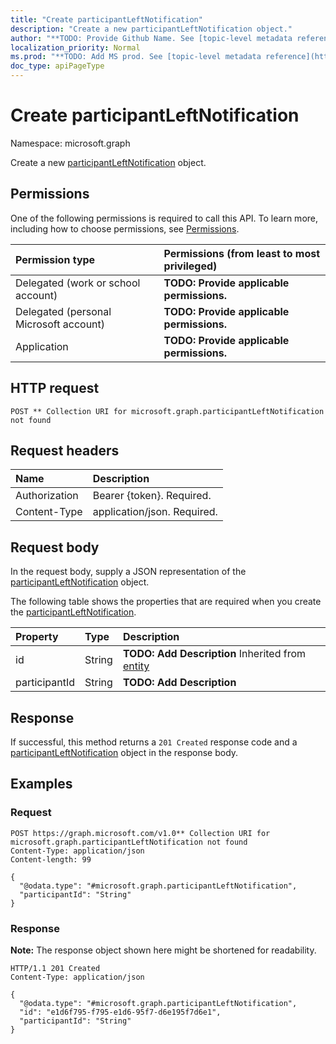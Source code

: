 ```yaml
---
title: "Create participantLeftNotification"
description: "Create a new participantLeftNotification object."
author: "**TODO: Provide Github Name. See [topic-level metadata reference](https://msgo.azurewebsites.net/add/document/guidelines/metadata.html#topic-level-metadata)**"
localization_priority: Normal
ms.prod: "**TODO: Add MS prod. See [topic-level metadata reference](https://msgo.azurewebsites.net/add/document/guidelines/metadata.html#topic-level-metadata)**"
doc_type: apiPageType
---
```


# Create participantLeftNotification
Namespace: microsoft.graph



Create a new [participantLeftNotification](../resources/participantleftnotification.md) object.

## Permissions
One of the following permissions is required to call this API. To learn more, including how to choose permissions, see [Permissions](/graph/permissions-reference).

|Permission type|Permissions (from least to most privileged)|
|:---|:---|
|Delegated (work or school account)|**TODO: Provide applicable permissions.**|
|Delegated (personal Microsoft account)|**TODO: Provide applicable permissions.**|
|Application|**TODO: Provide applicable permissions.**|

## HTTP request

<!-- {
  "blockType": "ignored"
}
-->
``` http
POST ** Collection URI for microsoft.graph.participantLeftNotification not found
```

## Request headers
|Name|Description|
|:---|:---|
|Authorization|Bearer {token}. Required.|
|Content-Type|application/json. Required.|

## Request body
In the request body, supply a JSON representation of the [participantLeftNotification](../resources/participantleftnotification.md) object.

The following table shows the properties that are required when you create the [participantLeftNotification](../resources/participantleftnotification.md).

|Property|Type|Description|
|:---|:---|:---|
|id|String|**TODO: Add Description** Inherited from [entity](../resources/entity.md)|
|participantId|String|**TODO: Add Description**|



## Response

If successful, this method returns a `201 Created` response code and a [participantLeftNotification](../resources/participantleftnotification.md) object in the response body.

## Examples

### Request
<!-- {
  "blockType": "request",
  "name": "create_participantleftnotification_from_"
}
-->
``` http
POST https://graph.microsoft.com/v1.0** Collection URI for microsoft.graph.participantLeftNotification not found
Content-Type: application/json
Content-length: 99

{
  "@odata.type": "#microsoft.graph.participantLeftNotification",
  "participantId": "String"
}
```


### Response
**Note:** The response object shown here might be shortened for readability.
<!-- {
  "blockType": "response",
  "truncated": true,
  "@odata.type": "microsoft.graph.participantLeftNotification"
}
-->
``` http
HTTP/1.1 201 Created
Content-Type: application/json

{
  "@odata.type": "#microsoft.graph.participantLeftNotification",
  "id": "e1d6f795-f795-e1d6-95f7-d6e195f7d6e1",
  "participantId": "String"
}
```

